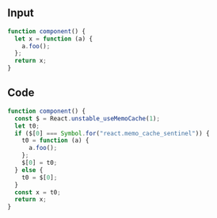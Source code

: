 
## Input

```javascript
function component() {
  let x = function (a) {
    a.foo();
  };
  return x;
}

```

## Code

```javascript
function component() {
  const $ = React.unstable_useMemoCache(1);
  let t0;
  if ($[0] === Symbol.for("react.memo_cache_sentinel")) {
    t0 = function (a) {
      a.foo();
    };
    $[0] = t0;
  } else {
    t0 = $[0];
  }
  const x = t0;
  return x;
}

```
      